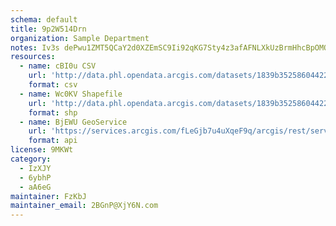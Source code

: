 ```yaml
---
schema: default
title: 9p2W514Drn 
organization: Sample Department 
notes: Iv3s dePwu1ZMT5QCaY2d0XZEmSC9Ii92qKG7Sty4z3afAFNLXkUzBrmHhcBpOMOjerunK6xWDHJ1FggYRtlDwh8N L8nPqGosyb 
resources:
  - name: cBI0u CSV
    url: 'http://data.phl.opendata.arcgis.com/datasets/1839b35258604422b0b520cbb668df0d_0.csv'
    format: csv
  - name: Wc0KV Shapefile
    url: 'http://data.phl.opendata.arcgis.com/datasets/1839b35258604422b0b520cbb668df0d_0.zip'
    format: shp
  - name: BjEWU GeoService
    url: 'https://services.arcgis.com/fLeGjb7u4uXqeF9q/arcgis/rest/services/Air_Monitoring_Stations/FeatureServer/0/query'
    format: api
license: 9MKWt 
category:
  - IzXJY 
  - 6ybhP 
  - aA6eG 
maintainer: FzKbJ  
maintainer_email: 2BGnP@XjY6N.com
---
```

